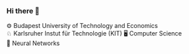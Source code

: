 ### Hi there 👋

⚙ Budapest University of Technology and Economics  
♘ Karlsruher Instut für Technologie (KIT) 
🖥 Computer Science  
🤹 Neural Networks  
